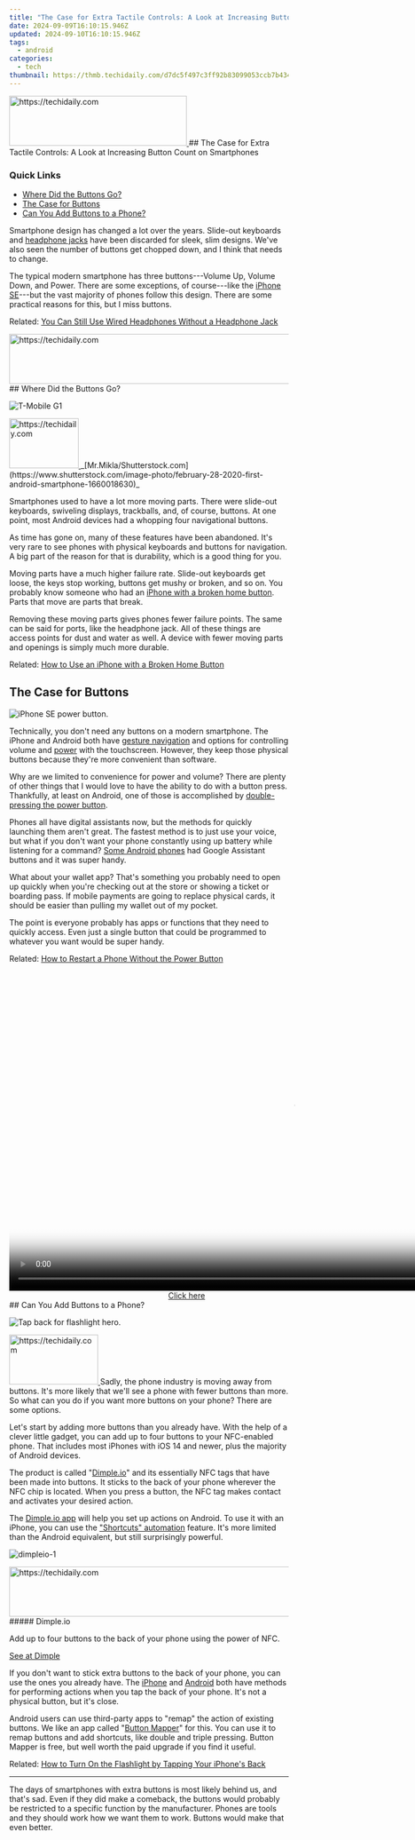 ```yaml
---
title: "The Case for Extra Tactile Controls: A Look at Increasing Button Count on Smartphones"
date: 2024-09-09T16:10:15.946Z
updated: 2024-09-10T16:10:15.946Z
tags:
  - android
categories:
  - tech
thumbnail: https://thmb.techidaily.com/d7dc5f497c3ff92b83099053ccb7b434fc4fb16a570e502a336cc42130adb602.jpg
---
```


<!-- affiliate ads begin -->
<a href="https://aligracehair.sjv.io/c/5597632/2115947/19272" target="_top" id="2115947">
  <img src="//a.impactradius-go.com/display-ad/19272-2115947" border="0" alt="https://techidaily.com" width="320" height="90"/>
</a>
<img height="0" width="0" src="https://aligracehair.sjv.io/i/5597632/2115947/19272" style="position:absolute;visibility:hidden;" border="0" />
<!-- affiliate ads end -->
## The Case for Extra Tactile Controls: A Look at Increasing Button Count on Smartphones

### Quick Links

* [Where Did the Buttons Go?](https://snapchat-videos.techidaily.com/quora-experts-live-snapchat-session-for-2024/)
* [The Case for Buttons](https://snapchat-videos.techidaily.com/updated-seamlessly-connect-the-3-step-guide-to-enhanced-communication-on-snapchat-for-2024/)
* [Can You Add Buttons to a Phone?](https://android-frp.techidaily.com/ultimate-guide-on-motorola-moto-g84-5g-frp-bypass-by-drfone-android/)

 Smartphone design has changed a lot over the years. Slide-out keyboards and [headphone jacks](https://activate-lock.techidaily.com/in-2024-3-effective-ways-to-unlock-icloud-account-without-password-from-apple-iphone-xr-by-drfone-ios/) have been discarded for sleek, slim designs. We've also seen the number of buttons get chopped down, and I think that needs to change.

 The typical modern smartphone has three buttons---Volume Up, Volume Down, and Power. There are some exceptions, of course---like the [iPhone SE](https://apple-account.techidaily.com/how-to-remove-phone-number-from-your-apple-id-from-your-apple-iphone-6s-plus-by-drfone-ios/)\---but the vast majority of phones follow this design. There are some practical reasons for this, but I miss buttons.

Related: [You Can Still Use Wired Headphones Without a Headphone Jack](https://activate-lock.techidaily.com/in-2024-3-effective-ways-to-unlock-icloud-account-without-password-from-apple-iphone-xr-by-drfone-ios/) 

<!-- affiliate ads begin -->
<a href="https://appsumo.8odi.net/c/5597632/2130891/7443" target="_top" id="2130891">
  <img src="//a.impactradius-go.com/display-ad/7443-2130891" border="0" alt="https://techidaily.com" width="728" height="90"/>
</a>
<img height="0" width="0" src="https://appsumo.8odi.net/i/5597632/2130891/7443" style="position:absolute;visibility:hidden;" border="0" />
<!-- affiliate ads end -->
##  Where Did the Buttons Go?

![T-Mobile G1](https://static1.howtogeekimages.com/wordpress/wp-content/uploads/2022/01/t-mobile-g1.jpg) 

<!-- affiliate ads begin -->
<a href="https://25home.pxf.io/c/5597632/2123468/16836" target="_top" id="2123468">
  <img src="//a.impactradius-go.com/display-ad/16836-2123468" border="0" alt="https://techidaily.com" width="125" height="90"/>
</a>
<img height="0" width="0" src="https://25home.pxf.io/i/5597632/2123468/16836" style="position:absolute;visibility:hidden;" border="0" />
<!-- affiliate ads end -->
_[Mr.Mikla/Shutterstock.com](https://www.shutterstock.com/image-photo/february-28-2020-first-android-smartphone-1660018630)_

 Smartphones used to have a lot more moving parts. There were slide-out keyboards, swiveling displays, trackballs, and, of course, buttons. At one point, most Android devices had a whopping four navigational buttons.

 As time has gone on, many of these features have been abandoned. It's very rare to see phones with physical keyboards and buttons for navigation. A big part of the reason for that is durability, which is a good thing for you.

 Moving parts have a much higher failure rate. Slide-out keyboards get loose, the keys stop working, buttons get mushy or broken, and so on. You probably know someone who had an [iPhone with a broken home button](https://video-capture.techidaily.com/in-2024-real-time-film-extractor/). Parts that move are parts that break.

 Removing these moving parts gives phones fewer failure points. The same can be said for ports, like the headphone jack. All of these things are access points for dust and water as well. A device with fewer moving parts and openings is simply much more durable.

Related: [How to Use an iPhone with a Broken Home Button](https://video-capture.techidaily.com/in-2024-real-time-film-extractor/) 

##  The Case for Buttons

![iPhone SE power button.](https://static1.howtogeekimages.com/wordpress/wp-content/uploads/2022/03/iPhone-SE-2022s-power-button.jpg?width=1198&amp;trim=1,1&amp;bg-color=000&amp;pad=1,1) 

 Technically, you don't need any buttons on a modern smartphone. The iPhone and Android both have [gesture navigation](https://some-techniques.techidaily.com/in-2024-innovation-unveiled-the-complete-moto-z2-review/) and options for controlling volume and [power](https://some-knowledge.techidaily.com/in-2024-in-depth-audio-settings-in-windows-10/) with the touchscreen. However, they keep those physical buttons because they're more convenient than software.

 Why are we limited to convenience for power and volume? There are plenty of other things that I would love to have the ability to do with a button press. Thankfully, at least on Android, one of those is accomplished by [double-pressing the power button](https://sound-issues.techidaily.com/effective-techniques-to-restore-audio-functionality-in-conexant-smartaudio-hd-devices-compatible-with-windows/).

 Phones all have digital assistants now, but the methods for quickly launching them aren't great. The fastest method is to just use your voice, but what if you don't want your phone constantly using up battery while listening for a command? [Some Android phones](https://www.amazon.com/LG-Electronics-ThinQ-Factory-Unlocked/dp/B07DYFQ43K?tag=htg-v2-4f4k9hr-20&ascsubtag=UUhtgUeUpU204892&asc%5Frefurl=https%3A%2F%2Fwww.howtogeek.com%2F825093%2Fsmartphones-need-more-physical-buttons%2F&asc%5Fcampaign=Short-Term) had Google Assistant buttons and it was super handy.

 What about your wallet app? That's something you probably need to open up quickly when you're checking out at the store or showing a ticket or boarding pass. If mobile payments are going to replace physical cards, it should be easier than pulling my wallet out of my pocket.

 The point is everyone probably has apps or functions that they need to quickly access. Even just a single button that could be programmed to whatever you want would be super handy.

Related: [How to Restart a Phone Without the Power Button](https://some-knowledge.techidaily.com/in-2024-in-depth-audio-settings-in-windows-10/) 

<!-- affiliate ads begin -->
<span id="1492813">
					<video width="1024" height="576" style="cursor:pointer"
           poster="//a.impactradius-go.com/display-clicktoplayimage/1492813.png"
           onclick="if(!this.playClicked){this.play();this.setAttribute('controls',true);this.playClicked=true;}">
	   <source src="//a.impactradius-go.com/display-ad/14559-1492813">
	   <img src="//a.impactradius-go.com/display-clicktoplayimage/1492813.png" style="border: none; height: 100%; width: 100%; object-fit: contain">
	</video>
	<div style="width:640px;text-align:center"><a href="javascript:window.open(decodeURIComponent('https%3A%2F%2Fpropmoneyinc.pxf.io%2Fc%2F5597632%2F1492813%2F14559'), '_blank');void(0);">Click here</a></div>
</span>
<img height="0" width="0" src="https://imp.pxf.io/i/5597632/1492813/14559" style="position:absolute;visibility:hidden;" border="0" />
<!-- affiliate ads end -->
##  Can You Add Buttons to a Phone?

![Tap back for flashlight hero.](https://static1.howtogeekimages.com/wordpress/wp-content/uploads/2020/09/tap-for-flashlight-hero.png?width=1198&amp;trim=1,1&amp;bg-color=000&amp;pad=1,1) 

<!-- affiliate ads begin -->
<a href="https://aligracehair.sjv.io/c/5597632/2115942/19272" target="_top" id="2115942">
  <img src="//a.impactradius-go.com/display-ad/19272-2115942" border="0" alt="https://techidaily.com" width="160" height="90"/>
</a>
<img height="0" width="0" src="https://aligracehair.sjv.io/i/5597632/2115942/19272" style="position:absolute;visibility:hidden;" border="0" />
<!-- affiliate ads end -->
 Sadly, the phone industry is moving away from buttons. It's more likely that we'll see a phone with fewer buttons than more. So what can you do if you want more buttons on your phone? There are some options.

 Let's start by adding more buttons than you already have. With the help of a clever little gadget, you can add up to four buttons to your NFC-enabled phone. That includes most iPhones with iOS 14 and newer, plus the majority of Android devices.

 The product is called "[Dimple.io](https://dimple.io/)" and its essentially NFC tags that have been made into buttons. It sticks to the back of your phone wherever the NFC chip is located. When you press a button, the NFC tag makes contact and activates your desired action.

 The [Dimple.io app](https://www.anrdoezrs.net/links/3607085/type/dlg/sid/UUhtgUeUpU204892/https://play.google.com/store/apps/details?id=io.dimple.s) will help you set up actions on Android. To use it with an iPhone, you can use the ["Shortcuts" automation](https://fox-http.techidaily.com/new-the-ultimate-guide-to-gopro-hero5-time-lapse-photography/) feature. It's more limited than the Android equivalent, but still surprisingly powerful.

![dimpleio-1](https://static1.howtogeekimages.com/wordpress/wp-content/uploads/2023/06/dimpleio-1.png) 

<!-- affiliate ads begin -->
<a href="https://unicoeye.pxf.io/c/5597632/2134237/18498" target="_top" id="2134237">
  <img src="//a.impactradius-go.com/display-ad/18498-2134237" border="0" alt="https://techidaily.com" width="728" height="90"/>
</a>
<img height="0" width="0" src="https://unicoeye.pxf.io/i/5597632/2134237/18498" style="position:absolute;visibility:hidden;" border="0" />
<!-- affiliate ads end -->
#####  Dimple.io

Add up to four buttons to the back of your phone using the power of NFC.

[See at Dimple](https://dimple.io/) 

 If you don't want to stick extra buttons to the back of your phone, you can use the ones you already have. The [iPhone](https://buynow-info.techidaily.com/comprehensive-review-of-finties-macbook-pro-13-protective-case-excelling-in-durability-and-affordable-pricing/) and [Android](https://extra-support.techidaily.com/new-nighttime-narratives-in-pixels/) both have methods for performing actions when you tap the back of your phone. It's not a physical button, but it's close.

 Android users can use third-party apps to "remap" the action of existing buttons. We like an app called "[Button Mapper](https://www.anrdoezrs.net/links/3607085/type/dlg/sid/UUhtgUeUpU204892/https://play.google.com/store/apps/details?id=flar2.homebutton)" for this. You can use it to remap buttons and add shortcuts, like double and triple pressing. Button Mapper is free, but well worth the paid upgrade if you find it useful.

Related: [How to Turn On the Flashlight by Tapping Your iPhone's Back](https://buynow-info.techidaily.com/comprehensive-review-of-finties-macbook-pro-13-protective-case-excelling-in-durability-and-affordable-pricing/) 

---

 The days of smartphones with extra buttons is most likely behind us, and that's sad. Even if they did make a comeback, the buttons would probably be restricted to a specific function by the manufacturer. Phones are tools and they should work how we want them to work. Buttons would make that even better.

<ins class="adsbygoogle"
     style="display:block"
     data-ad-format="autorelaxed"
     data-ad-client="ca-pub-7571918770474297"
     data-ad-slot="1223367746"></ins>



<ins class="adsbygoogle"
     style="display:block"
     data-ad-client="ca-pub-7571918770474297"
     data-ad-slot="8358498916"
     data-ad-format="auto"
     data-full-width-responsive="true"></ins>


